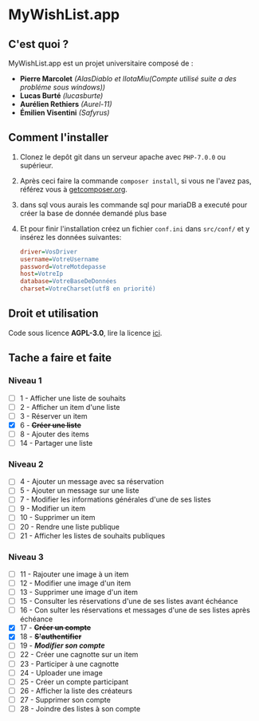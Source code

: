 # MyWishList.app

## C'est quoi ?

MyWishList.app est un projet universitaire composé de :
+ **Pierre Marcolet** *(AlasDiablo et lIotaMiu(Compte utilisé suite a des probléme sous windows))*
+ **Lucas Burté** *(lucasburte)*
+ **Aurélien Rethiers** *(Aurel-11)*
+ **Émilien Visentini** *(Safyrus)*

## Comment l'installer

1) Clonez le depôt git dans un serveur apache avec `PHP-7.0.0` ou supérieur.

2) Après ceci faire la commande `composer install`, si vous ne l'avez pas, référez vous à [getcomposer.org](https://getcomposer.org/).

3) dans sql vous aurais les commande sql pour mariaDB a executé pour créer la base de donnée demandé plus base

4) Et pour finir l'installation créez un fichier `conf.ini` dans `src/conf/` et y insérez les données suivantes:
    ```ini
    driver=VosDriver
    username=VotreUsername
    password=VotreMotdepasse
    host=VotreIp
    database=VotreBaseDeDonnées
    charset=VotreCharset(utf8 en priorité)
    ```

## Droit et utilisation

Code sous licence **AGPL-3.0**, lire la licence [ici](https://github.com/AlasDiablo/php-project-2019/blob/master/LICENSE).

## Tache a faire et faite

### Niveau 1

+ [ ] 1 - Afficher une liste de souhaits
+ [ ] 2 - Afficher un item d'une liste
+ [ ] 3 - Réserver un item
+ [x] 6 - **~~Créer une liste~~**
+ [ ] 8 - Ajouter des items
+ [ ] 14 - Partager une liste

### Niveau 2

+ [ ] 4 - Ajouter un message avec sa réservation
+ [ ] 5 - Ajouter un message sur une liste
+ [ ] 7 - Modifier les informations générales d'une de ses listes
+ [ ] 9 - Modifier un item
+ [ ] 10 - Supprimer un item
+ [ ] 20 - Rendre une liste publique
+ [ ] 21 - Afficher les listes de souhaits publiques

### Niveau 3

+ [ ] 11 - Rajouter une image à un item
+ [ ] 12 - Modifier une image d'un item
+ [ ] 13 - Supprimer une image d'un item
+ [ ] 15 - Consulter les réservations d'une de ses listes avant échéance
+ [ ] 16 - Con sulter les réservations et messages d'une de ses listes après échéance
+ [x] 17 - **~~Créer un compte~~**
+ [x] 18 - **~~S'authentifier~~**
+ [ ] 19 - ***Modifier son compte***
+ [ ] 22 - Créer une cagnotte sur un item
+ [ ] 23 - Participer à une cagnotte
+ [ ] 24 - Uploader une image
+ [ ] 25 - Créer un compte participant
+ [ ] 26 - Afficher la liste des créateurs 
+ [ ] 27 - Supprimer son compte
+ [ ] 28 - Joindre des listes à son compte
